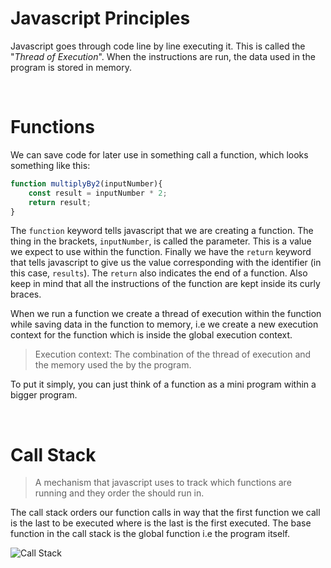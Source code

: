 # Javascript Principles 

Javascript goes through code line by line executing it. This is called the "_Thread of Execution_". When the instructions are run, the data used in the program is stored in memory.

<br/>

# Functions

We can save code for later use in something call a function, which looks something like this:

```javascript
function multiplyBy2(inputNumber){
    const result = inputNumber * 2;
    return result;
}
```

The ```function``` keyword tells javascript that we are creating a function. The thing in the brackets, ```inputNumber```, is called the parameter. This is a value we expect to use within the function. Finally we have the ```return``` keyword that tells javascript to give us the value corresponding with the identifier (in this case, ```results```). The ```return``` also indicates the end of a function. Also keep in mind that all the instructions of the function are kept inside its curly braces.

When we run a function we create a thread of execution within the function while saving data in the function to memory, i.e we create a new execution context for the function which is inside the global execution context.

> Execution context: The combination of the thread of execution and the memory used the by the program.

To put it simply, you can just think of a function as a mini program within a bigger program.

<br/>

# Call Stack

> A mechanism that javascript uses to track which functions are running and they order the should run in.

The call stack orders our function calls in way that the first function we call is the last to be executed where is the last is the first executed. The base function in the call stack is the global function i.e the program itself.

![Call Stack](https://miro.medium.com/max/2478/1*rJ2sh-q1deQGGGVG5gYyIQ.png)

